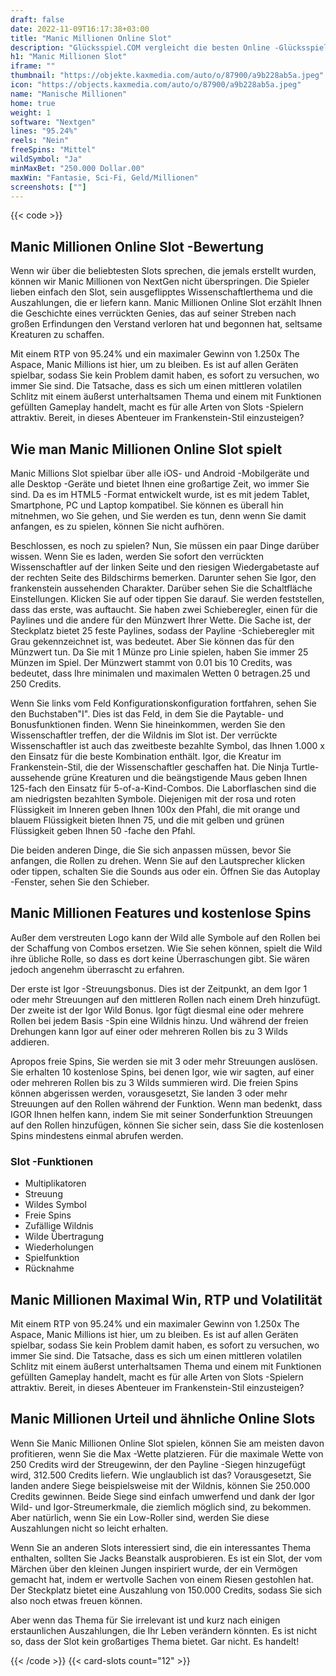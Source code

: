 ```yaml
---
draft: false
date: 2022-11-09T16:17:38+03:00
title: "Manic Millionen Online Slot"
description: "Glücksspiel.COM vergleicht die besten Online -Glücksspiel -Sites und -spiele der Kanada.  Unabhängige Produktbewertungen und exklusive Anmeldeangebote. Jetzt spielen!"
h1: "Manic Millionen Slot"
iframe: ""
thumbnail: "https://objekte.kaxmedia.com/auto/o/87900/a9b228ab5a.jpeg"
icon: "https://objects.kaxmedia.com/auto/o/87900/a9b228ab5a.jpeg"
name: "Manische Millionen"
home: true
weight: 1
software: "Nextgen"
lines: "95.24%"
reels: "Nein"
freeSpins: "Mittel"
wildSymbol: "Ja"
minMaxBet: "250.000 Dollar.00"
maxWin: "Fantasie, Sci-Fi, Geld/Millionen"
screenshots: [""]
---
```


{{< code >}}<h2>Manic Millionen Online Slot -Bewertung</h2><p>Wenn wir über die beliebtesten Slots sprechen, die jemals erstellt wurden, können wir Manic Millionen von NextGen nicht überspringen. Die Spieler lieben einfach den Slot, sein ausgeflipptes Wissenschaftlerthema und die Auszahlungen, die er liefern kann. Manic Millionen Online Slot erzählt Ihnen die Geschichte eines verrückten Genies, das auf seiner Streben nach großen Erfindungen den Verstand verloren hat und begonnen hat, seltsame Kreaturen zu schaffen.</p><p>Mit einem RTP von 95.24% und ein maximaler Gewinn von 1.250x The Aspace, Manic Millions ist hier, um zu bleiben. Es ist auf allen Geräten spielbar, sodass Sie kein Problem damit haben, es sofort zu versuchen, wo immer Sie sind. Die Tatsache, dass es sich um einen mittleren volatilen Schlitz mit einem äußerst unterhaltsamen Thema und einem mit Funktionen gefüllten Gameplay handelt, macht es für alle Arten von Slots -Spielern attraktiv. Bereit, in dieses Abenteuer im Frankenstein-Stil einzusteigen?</p><h2>Wie man Manic Millionen Online Slot spielt</h2><p>Manic Millions Slot spielbar über alle iOS- und Android -Mobilgeräte und alle Desktop -Geräte und bietet Ihnen eine großartige Zeit, wo immer Sie sind. Da es im HTML5 -Format entwickelt wurde, ist es mit jedem Tablet, Smartphone, PC und Laptop kompatibel. Sie können es überall hin mitnehmen, wo Sie gehen, und Sie werden es tun, denn wenn Sie damit anfangen, es zu spielen, können Sie nicht aufhören.</p><p>Beschlossen, es noch zu spielen? Nun, Sie müssen ein paar Dinge darüber wissen. Wenn Sie es laden, werden Sie sofort den verrückten Wissenschaftler auf der linken Seite und den riesigen Wiedergabetaste auf der rechten Seite des Bildschirms bemerken. Darunter sehen Sie Igor, den frankenstein aussehenden Charakter. Darüber sehen Sie die Schaltfläche Einstellungen. Klicken Sie auf oder tippen Sie darauf. Sie werden feststellen, dass das erste, was auftaucht. Sie haben zwei Schieberegler, einen für die Paylines und die andere für den Münzwert Ihrer Wette. Die Sache ist, der Steckplatz bietet 25 feste Paylines, sodass der Payline -Schieberegler mit Grau gekennzeichnet ist, was bedeutet. Aber Sie können das für den Münzwert tun. Da Sie mit 1 Münze pro Linie spielen, haben Sie immer 25 Münzen im Spiel. Der Münzwert stammt von 0.01 bis 10 Credits, was bedeutet, dass Ihre minimalen und maximalen Wetten 0 betragen.25 und 250 Credits.</p><p>Wenn Sie links vom Feld Konfigurationskonfiguration fortfahren, sehen Sie den Buchstaben"I". Dies ist das Feld, in dem Sie die Paytable- und Bonusfunktionen finden. Wenn Sie hineinkommen, werden Sie den Wissenschaftler treffen, der die Wildnis im Slot ist. Der verrückte Wissenschaftler ist auch das zweitbeste bezahlte Symbol, das Ihnen 1.000 x den Einsatz für die beste Kombination enthält. Igor, die Kreatur im Frankenstein-Stil, die der Wissenschaftler geschaffen hat. Die Ninja Turtle-aussehende grüne Kreaturen und die beängstigende Maus geben Ihnen 125-fach den Einsatz für 5-of-a-Kind-Combos. Die Laborflaschen sind die am niedrigsten bezahlten Symbole. Diejenigen mit der rosa und roten Flüssigkeit im Inneren geben Ihnen 100x den Pfahl, die mit orange und blauem Flüssigkeit bieten Ihnen 75, und die mit gelben und grünen Flüssigkeit geben Ihnen 50 -fache den Pfahl.</p><p>Die beiden anderen Dinge, die Sie sich anpassen müssen, bevor Sie anfangen, die Rollen zu drehen. Wenn Sie auf den Lautsprecher klicken oder tippen, schalten Sie die Sounds aus oder ein. Öffnen Sie das Autoplay -Fenster, sehen Sie den Schieber.</p><h2>Manic Millionen Features und kostenlose Spins</h2><p>Außer dem verstreuten Logo kann der Wild alle Symbole auf den Rollen bei der Schaffung von Combos ersetzen. Wie Sie sehen können, spielt die Wild ihre übliche Rolle, so dass es dort keine Überraschungen gibt. Sie wären jedoch angenehm überrascht zu erfahren.</p><p>Der erste ist Igor -Streuungsbonus. Dies ist der Zeitpunkt, an dem Igor 1 oder mehr Streuungen auf den mittleren Rollen nach einem Dreh hinzufügt. Der zweite ist der Igor Wild Bonus. Igor fügt diesmal eine oder mehrere Rollen bei jedem Basis -Spin eine Wildnis hinzu. Und während der freien Drehungen kann Igor auf einer oder mehreren Rollen bis zu 3 Wilds addieren.</p><p>Apropos freie Spins, Sie werden sie mit 3 oder mehr Streuungen auslösen. Sie erhalten 10 kostenlose Spins, bei denen Igor, wie wir sagten, auf einer oder mehreren Rollen bis zu 3 Wilds summieren wird. Die freien Spins können abgerissen werden, vorausgesetzt, Sie landen 3 oder mehr Streuungen auf den Rollen während der Funktion. Wenn man bedenkt, dass IGOR Ihnen helfen kann, indem Sie mit seiner Sonderfunktion Streuungen auf den Rollen hinzufügen, können Sie sicher sein, dass Sie die kostenlosen Spins mindestens einmal abrufen werden.</p><h3>
Slot -Funktionen</h3><ul>
<li></span>
Multiplikatoren</li>
<li></span>
Streuung</li>
<li></span>
Wildes Symbol</li>
<li></span>
Freie Spins</li>
<li></span>
Zufällige Wildnis</li>
<li></span>
Wilde Übertragung</li>
<li></span>
Wiederholungen</li>
<li></span>
Spielfunktion</li>
<li></span>
Rücknahme</li></ul><h2>Manic Millionen Maximal Win, RTP und Volatilität</h2><p>Mit einem RTP von 95.24% und ein maximaler Gewinn von 1.250x The Aspace, Manic Millions ist hier, um zu bleiben. Es ist auf allen Geräten spielbar, sodass Sie kein Problem damit haben, es sofort zu versuchen, wo immer Sie sind. Die Tatsache, dass es sich um einen mittleren volatilen Schlitz mit einem äußerst unterhaltsamen Thema und einem mit Funktionen gefüllten Gameplay handelt, macht es für alle Arten von Slots -Spielern attraktiv. Bereit, in dieses Abenteuer im Frankenstein-Stil einzusteigen?</p><h2>Manic Millionen Urteil und ähnliche Online Slots</h2><p>Wenn Sie Manic Millionen Online Slot spielen, können Sie am meisten davon profitieren, wenn Sie die Max -Wette platzieren. Für die maximale Wette von 250 Credits wird der Streugewinn, der den Payline -Siegen hinzugefügt wird, 312.500 Credits liefern. Wie unglaublich ist das? Vorausgesetzt, Sie landen andere Siege beispielsweise mit der Wildnis, können Sie 250.000 Credits gewinnen. Beide Siege sind einfach umwerfend und dank der Igor Wild- und Igor-Streumerkmale, die ziemlich möglich sind, zu bekommen. Aber natürlich, wenn Sie ein Low-Roller sind, werden Sie diese Auszahlungen nicht so leicht erhalten.</p><p>Wenn Sie an anderen Slots interessiert sind, die ein interessantes Thema enthalten, sollten Sie Jacks Beanstalk ausprobieren. Es ist ein Slot, der vom Märchen über den kleinen Jungen inspiriert wurde, der ein Vermögen gemacht hat, indem er wertvolle Sachen von einem Riesen gestohlen hat. Der Steckplatz bietet eine Auszahlung von 150.000 Credits, sodass Sie sich also noch etwas freuen können.</p><p>Aber wenn das Thema für Sie irrelevant ist und kurz nach einigen erstaunlichen Auszahlungen, die Ihr Leben verändern könnten. Es ist nicht so, dass der Slot kein großartiges Thema bietet. Gar nicht. Es handelt!</p>{{< /code >}}
 {{< card-slots count="12" >}}